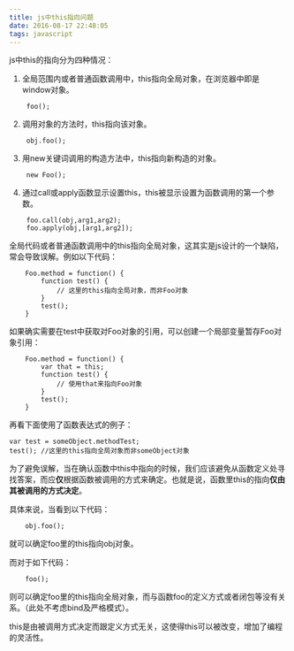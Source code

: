 ```yaml
---
title: js中this指向问题
date: 2016-08-17 22:48:05
tags: javascript
---
```


js中this的指向分为四种情况：

1. 全局范围内或者普通函数调用中，this指向全局对象，在浏览器中即是window对象。 

	    foo();	
	    
2. 调用对象的方法时，this指向该对象。

		obj.foo();
		
3. 用new关键词调用的构造方法中，this指向新构造的对象。

		new Foo();


<!-- more -->

		
4. 通过call或apply函数显示设置this，this被显示设置为函数调用的第一个参数。

		foo.call(obj,arg1,arg2);
    	foo.apply(obj,[arg1,arg2]);
    	
    	
全局代码或者普通函数调用中的this指向全局对象，这其实是js设计的一个缺陷，常会导致误解。例如以下代码：

		Foo.method = function() {
		    function test() {
		        // 这里的this指向全局对象，而非Foo对象
		    }
		    test();
		}
如果确实需要在test中获取对Foo对象的引用，可以创建一个局部变量暂存Foo对象引用：

		Foo.method = function() {
    		var that = this;
		    function test() {
		        // 使用that来指向Foo对象
		    }
		    test();
		}
		
再看下面使用了函数表达式的例子：

	var test = someObject.methodTest;
	test();	//这里的this指向全局对象而非someObject对象
	
为了避免误解，当在确认函数中this中指向的时候，我们应该避免从函数定义处寻找答案，而应**仅**根据函数被调用的方式来确定。也就是说，函数里this的指向**仅由其被调用的方式决定**。

具体来说，当看到以下代码：
	
		obj.foo();
		
就可以确定foo里的this指向obj对象。

而对于如下代码：

		foo();
		
则可以确定foo里的this指向全局对象，而与函数foo的定义方式或者闭包等没有关系。（此处不考虑bind及严格模式）。

this是由被调用方式决定而跟定义方式无关，这使得this可以被改变，增加了编程的灵活性。